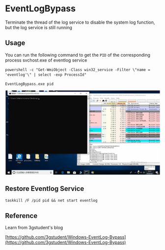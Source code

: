 # EventLogBypass

Terminate the thread of the log service to disable the system log function, but the log service is still running

## Usage

You can run the following command to get the `PID` of the corresponding process svchost.exe of eventlog service

```
powershell -c "Get-WmiObject -Class win32_service -Filter \"name = 'eventlog'\" | select -exp ProcessId"
```

```
EventLogBypass.exe pid
```

![gif](./img.gif)

## Restore Eventlog Service


```
taskkill /F /pid pid && net start eventlog
```

## Reference

Learn from 3gstudent's blog

[https://github.com/3gstudent/Windows-EventLog-Bypass](https://github.com/3gstudent/Windows-EventLog-Bypass)